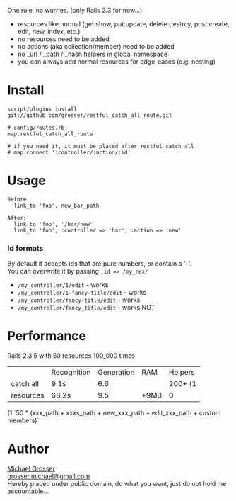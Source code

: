 One rule, no worries. (only Rails 2.3 for now...)

 - resources like normal (get:show, put:update, delete:destroy, post:create, edit, new, index, etc.)
 - no resources need to be added
 - no actions (aka collection/member) need to be added
 - no _url / _path / _hash helpers in global namespace
 - you can always add normal resources for edge-cases (e.g. nesting)

Install
=======

    script/plugins install git://github.com/grosser/restful_catch_all_route.git

    # config/routes.rb
    map.restful_catch_all_route

    # if you need it, it must be placed after restful catch all
    # map.connect ':controller/:action/:id'

Usage
=====

    Before:
      link_to 'foo', new_bar_path

    After:
      link_to 'foo', '/bar/new'
      link_to 'foo', :controller => 'bar', :action => 'new'

### Id formats
By default it accepts ids that are pure numbers, or contain a '-'.  
You can overwrite it by passing `:id => /my_rex/`

 - `/my_controller/1/edit` - works
 - `/my_controller/1-fancy-title/edit` - works
 - `/my_controller/fancy-title/edit` - works
 - `/my_controller/fancy_title/edit` - works NOT

Performance
===========
Rails 2.3.5 with 50 resources 100_000 times

<table>
<tr><td></td><td>Recognition</td><td>Generation</td><td>RAM</td><td>Helpers</td></tr>
<tr><td>catch all</td><td>9.1s</td><td>6.6</td><td></td><td>200+ (1</td></tr>
<tr><td>resources</td><td>68.2s</td><td>9.5</td><td>+9MB</td><td>0</td></tr>
</table>
(1 `50 * (xxx_path + xxxs_path + new_xxx_path + edit_xxx_path + custom members)`

Author
======
[Michael Grosser](http://pragmatig.wordpress.com)  
grosser.michael@gmail.com  
Hereby placed under public domain, do what you want, just do not hold me accountable...
